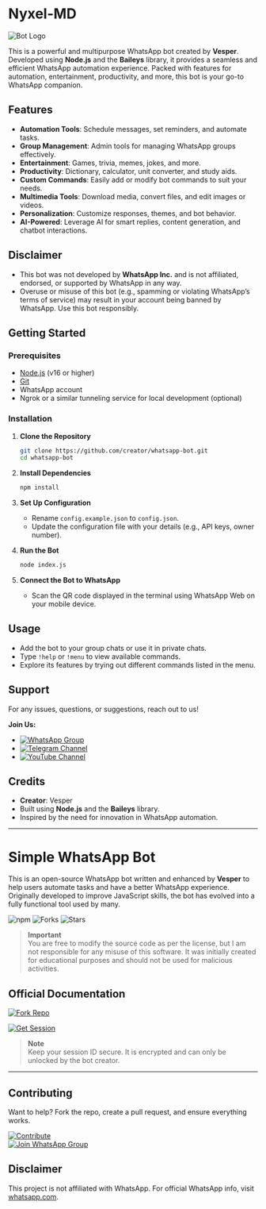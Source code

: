 # Nyxel-MD

![Bot Logo](https://files.catbox.moe/lk6ujc.webp)

This is a powerful and multipurpose WhatsApp bot created by **Vesper**. Developed using **Node.js** and the **Baileys** library, it provides a seamless and efficient WhatsApp automation experience. Packed with features for automation, entertainment, productivity, and more, this bot is your go-to WhatsApp companion.

## Features

- **Automation Tools**: Schedule messages, set reminders, and automate tasks.
- **Group Management**: Admin tools for managing WhatsApp groups effectively.
- **Entertainment**: Games, trivia, memes, jokes, and more.
- **Productivity**: Dictionary, calculator, unit converter, and study aids.
- **Custom Commands**: Easily add or modify bot commands to suit your needs.
- **Multimedia Tools**: Download media, convert files, and edit images or videos.
- **Personalization**: Customize responses, themes, and bot behavior.
- **AI-Powered**: Leverage AI for smart replies, content generation, and chatbot interactions.

## Disclaimer

- This bot was not developed by **WhatsApp Inc.** and is not affiliated, endorsed, or supported by WhatsApp in any way.
- Overuse or misuse of this bot (e.g., spamming or violating WhatsApp’s terms of service) may result in your account being banned by WhatsApp. Use this bot responsibly.

## Getting Started

### Prerequisites

- [Node.js](https://nodejs.org) (v16 or higher)
- [Git](https://git-scm.com)
- WhatsApp account
- Ngrok or a similar tunneling service for local development (optional)

### Installation

1. **Clone the Repository**
    ```bash
    git clone https://github.com/creator/whatsapp-bot.git
    cd whatsapp-bot
    ```

2. **Install Dependencies**
    ```bash
    npm install
    ```

3. **Set Up Configuration**
    - Rename `config.example.json` to `config.json`.
    - Update the configuration file with your details (e.g., API keys, owner number).

4. **Run the Bot**
    ```bash
    node index.js
    ```

5. **Connect the Bot to WhatsApp**
    - Scan the QR code displayed in the terminal using WhatsApp Web on your mobile device.

## Usage

- Add the bot to your group chats or use it in private chats.
- Type `!help` or `!menu` to view available commands.
- Explore its features by trying out different commands listed in the menu.

## Support

For any issues, questions, or suggestions, reach out to us!

**Join Us:**
- [![WhatsApp Group](https://img.shields.io/badge/Join_WhatsApp_Group-25D366?style=for-the-badge&logo=whatsapp&logoColor=white)](https://chat.whatsapp.com/KGvpmV0rmuEIuYboaDL3xD)
- [![Telegram Channel](https://img.shields.io/badge/Join_Telegram_Channel-2CA5E0?style=for-the-badge&logo=telegram&logoColor=white)](https://t.me/NyxelTech)
- [![YouTube Channel](https://img.shields.io/badge/Subscribe_YouTube-FF0000?style=for-the-badge&logo=youtube&logoColor=white)](https://youtube.com/@nyxeltech?si=pMPcYTQd1CmuKOFx)

## Credits

- **Creator**: Vesper
- Built using **Node.js** and the **Baileys** library.
- Inspired by the need for innovation in WhatsApp automation.

---

# Simple WhatsApp Bot

This is an open-source WhatsApp bot written and enhanced by **Vesper** to help users automate tasks and have a better WhatsApp experience. Originally developed to improve JavaScript skills, the bot has evolved into a fully functional tool used by many.

![npm](https://img.shields.io/npm/dm/whatsapp-utils)
![Forks](https://img.shields.io/github/forks/NyxelTech/whatsapp-bot?style=social)
![Stars](https://img.shields.io/github/stars/NyxelTech/whatsapp-bot?style=social)

> **Important**  
> You are free to modify the source code as per the license, but I am not responsible for any misuse of this software. It was initially created for educational purposes and should not be used for malicious activities.

## Official Documentation

[![Fork Repo](https://img.shields.io/badge/Fork_Repo-black?style=for-the-badge&logo=github&logoColor=white)](https://github.com/[creator]/whatsapp-bot/fork)

[![Get Session](https://img.shields.io/badge/Get_Session-black?style=for-the-badge&logo=whatsapp&logoColor=white)](https://bit.ly/session-link)

> **Note**  
> Keep your session ID secure. It is encrypted and can only be unlocked by the bot creator.

---

## Contributing

Want to help? Fork the repo, create a pull request, and ensure everything works.

[![Contribute](https://img.shields.io/badge/CONTRIBUTE-black?style=for-the-badge&logo=github&logoColor=white)](https://github.com/NyxelTech/whatsapp-bot/blob/master/.github/contributing.md)  
[![Join WhatsApp Group](https://img.shields.io/badge/Join_WhatsApp-black?style=for-the-badge&logo=whatsapp&logoColor=white)](https://chat.whatsapp.com/KGvpmV0rmuEIuYboaDL3xD)

## Disclaimer

This project is not affiliated with WhatsApp. For official WhatsApp info, visit [whatsapp.com](https://whatsapp.com).

